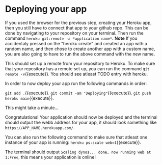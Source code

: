 # Deploying your app

If you used the browser for the previous step, creating your Heroku app, then you still have to connect that app to your github repo.
This can be done by navigating to your repository on your terminal.
Then run the command `heroku git:remote -a *application name*`.
**Note** If you accidentaly pressed on the "heroku create" and created an app with a random name, and then chose to create another app with a custom name, you are also going to have to run the above command with the new name.

This should set up a remote from your repository to Heroku.
To make sure that your repository has a remote set up, you can run the command `git remote -v`{{execute}}.
You should see atleast TODO entry with heroku.

In order to now deploy your app run the following commands in order:

`git add .`{{execute}}.
`git commit -am "Deploying"`{{execute}}.
`git push heroku main`{{execute}}.

This might take a minute...

Congratulations! Your application should now be deployed and the terminal should output the webb address for your app, it should look something like `https://APP_NAME.herokuapp.com/`.

You can also run the following command to make sure that atleast one instance of your app is running: `heroku ps:scale web=1`{{execute}}.

The terminal should output `Scaling dynos... done, now running web at 1:Free`, this means your application is online!
